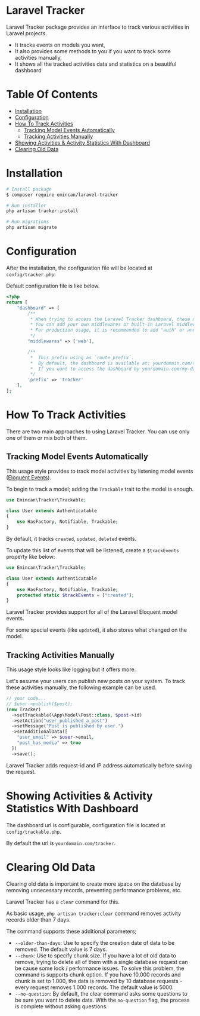 # Laravel Tracker

Laravel Tracker package provides an interface to track various
activities in Laravel projects.

- It tracks events on models you want,
- It also provides some methods to you if you want to track some activities
  manually,
- It shows all the tracked activities data and statistics on a beautiful
  dashboard

# Table Of Contents

- [Installation](#installation)
- [Configuration](#configuration)
- [How To Track Activities](#how-to-track-activities)
  - [Tracking Model Events Automatically](#tracking-model-events-automatically)
  - [Tracking Activities Manually](#tracking-activities-manually)
- [Showing Activities & Activity Statistics With Dashboard](#showing-activities---activity-statistics-with-dashboard)
- [Clearing Old Data](#clearing-old-data)

# Installation

```bash
# Install package
$ composer require emincan/laravel-tracker

# Run installer
php artisan tracker:install

# Run migrations
php artisan migrate
```

# Configuration

After the installation, the configuration file will be located at
`config/tracker.php`.

Default configuration file is like below.

```php
<?php
return [
    "dashboard" => [
        /**
         * When trying to access the Laravel Tracker dashboard, these middlewares will be used.
         * You can add your own middlewares or built-in Laravel middlewares here.
         * For production usage, it is recommended to add "auth" or another middleware that provides authorization.
         */
        "middlewares" => ['web'],

        /**
         *  This prefix using as `route prefix`.
         *  By default, the dashboard is available at: yourdomain.com/tracker
         *  If you want to access the dashboard by yourdomain.com/my-dashboard, then update this value to 'my-dashboard'
         */
        'prefix' => 'tracker'
    ],
];
```

# How To Track Activities

There are two main approaches to using Laravel Tracker. You can use only one of
them or mix both of them.

## Tracking Model Events Automatically

This usage style provides to track model activities by listening model events
([Eloquent Events](https://laravel.com/docs/9.x/eloquent#events)).

To begin to track a model; adding the `Trackable` trait to the model is enough.

```php
use Emincan\Tracker\Trackable;

class User extends Authenticatable
{
    use HasFactory, Notifiable, Trackable;
}
```

By default, it tracks `created`, `updated`, `deleted` events.

To update this list of events that will be listened, create a `$trackEvents`
property like below:

```php
use Emincan\Tracker\Trackable;

class User extends Authenticatable
{
    use HasFactory, Notifiable, Trackable;
    protected static $trackEvents = ["created"];
}
```

Laravel Tracker provides support for all of the Laravel Eloquent model events.

For some special events (like `updated`), it also stores what changed on the
model.

## Tracking Activities Manually

This usage style looks like logging but it offers more.

Let's assume your users can publish new posts on your system. To track these
activities manually, the following example can be used.

```php
// your code...
// $user->publish($post);
(new Tracker)
  ->setTrackable(\App\Model\Post::class, $post->id)
  ->setAction("user_published_a_post")
  ->setMessage("Post is published by user.")
  ->setAdditionalData([
    "user_email" => $user->email,
    "post_has_media" => true
  ])
  ->save();
```

Laravel Tracker adds request-id and IP address automatically before saving the request.

# Showing Activities & Activity Statistics With Dashboard

The dashboard url is configurable, configuration file is located at `config/trackable.php`.

By default the url is `yourdomain.com/tracker`.

# Clearing Old Data

Clearing old data is important to create more space on the database by removing
unnecessary records, preventing performance problems, etc.

Laravel Tracker has a `clear` command for this.

As basic usage, `php artisan tracker:clear` command removes activity records older than 7 days.

The command supports these additional parameters;

- `--older-than-days`: Use to specify the creation date of data to be removed.
  The default value is 7 days.
- `--chunk`: Use to specify chunk size. If you have a lot of old data to
  remove, trying to delete all of them with a single database request can be
  cause some lock / performance issues. To solve this problem, the command is
  supports chunk option. If you have 10.000 records and chunk is set to 1.000,
  the data is removed by 10 database requests - every request removes 1.000
  records. The default value is 5000.
- `--no-question`: By default, the clear command asks some questions to be sure
  you want to delete data. With the `no-question` flag, the process is complete
  without asking questions.
